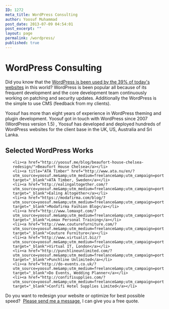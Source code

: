 ```yaml
---
ID: 1272
meta_title: WordPress Consulting
author: Yoosuf Muhammad
post_date: 2013-07-09 04:54:01
post_excerpt: ""
layout: page
permalink: /wordpress/
published: true
---
```

# WordPress Consulting

Did you know that the <a href="http://trends.builtwith.com/cms" target="_blank">WordPress is been used by the 39% of today's websites</a> in this world? WordPress is been popular all because of its frequent development and the core development team continuously working on patching and security updates. Additionally the WordPress is the simple to use CMS (feedback from my clients).

Yoosuf has more than eight years of experience in WordPress theming and plugin development. Yoosuf got in touch with WordPress since 2007 (WordPress version 1.5) , Yoosuf has developed and deployed hundreds of WordPress websites for the client base in the UK, US, Australia and Sri Lanka.

## Selected WordPress Works

<ul>

	<li><a href="http://yoosuf.me/blog/beaufort-house-chelsea-redesign/">Beaufort House Chelsea</a></li>
	<li><a title="ATA Timber" href="http://www.ata.nu/en/?utm_source=yoosuf.me&amp;utm_medium=freelance&amp;utm_campaign=portfolio" target="_blank">ATA Timber, Sweden</a></li>
	<li><a href="http://ealingaltogether.com/?utm_source=yoosuf.me&amp;utm_medium=freelance&amp;utm_campaign=portfolio" target="_blank">Ealing Altogether</a></li>
	<li><a href="https://modafirma.com/blog/?utm_source=yoosuf.me&amp;utm_medium=freelance&amp;utm_campaign=portfolio" target="_blank">Modafirma Fashion Blog</a></li>
	<li><a href="http://www.lomaxpt.com/?utm_source=yoosuf.me&amp;utm_medium=freelance&amp;utm_campaign=portfolio" target="_blank">Lomax Personal Training</a></li>
	<li><a href="http://www.couturefurniture.com/?utm_source=yoosuf.me&amp;utm_medium=freelance&amp;utm_campaign=portfolio" target="_blank">Couture Furniture</a></li>
	<li><a href="http://www.virtualit.biz/?utm_source=yoosuf.me&amp;utm_medium=freelance&amp;utm_campaign=portfolio" target="_blank">Virtual IT, London</a></li>
	<li><a href="http://punchlineunlimited.com/?utm_source=yoosuf.me&amp;utm_medium=freelance&amp;utm_campaign=portfolio" target="_blank">Punchline Unlimited</a></li>
	<li><a href="http://do-events.co.uk/?utm_source=yoosuf.me&amp;utm_medium=freelance&amp;utm_campaign=portfolio" target="_blank">Do Events, Wedding Planner</a></li>
	<li><a href="http://confifisupplies.com/?utm_source=yoosuf.me&amp;utm_medium=freelance&amp;utm_campaign=portfolio" target="_blank">Confifi Hotel Supplies Limited</a></li>
</ul>
Do you want to redesign your website or optimize for best possible speed?  <a href="http://yoosuf.me/contact/?utm_source=yoosuf.me&amp;utm_medium=wp&amp;utm_campaign=consultancy">Please send me a message</a>, I can give you a free quote.